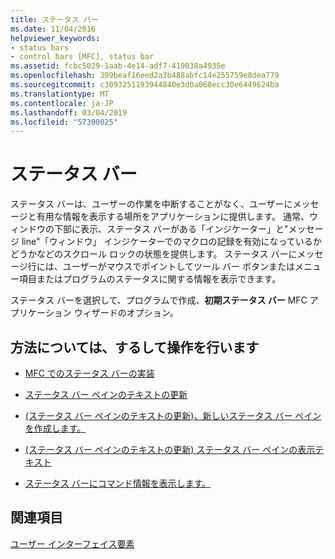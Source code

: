 ```yaml
---
title: ステータス バー
ms.date: 11/04/2016
helpviewer_keywords:
- status bars
- control bars [MFC], status bar
ms.assetid: fcbc5029-1aab-4e14-adf7-419038a4935e
ms.openlocfilehash: 399beaf16eed2a3b488abfc14e255759e8dea779
ms.sourcegitcommit: c3093251193944840e3d0a068ecc30e6449624ba
ms.translationtype: MT
ms.contentlocale: ja-JP
ms.lasthandoff: 03/04/2019
ms.locfileid: "57300025"
---
```

# <a name="status-bars"></a>ステータス バー

ステータス バーは、ユーザーの作業を中断することがなく、ユーザーにメッセージと有用な情報を表示する場所をアプリケーションに提供します。 通常、ウィンドウの下部に表示、ステータス バーがある「インジケーター」と"メッセージ line"「ウィンドウ」 インジケーターでのマクロの記録を有効になっているかどうかなどのスクロール ロックの状態を提供します。 ステータス バーにメッセージ行には、ユーザーがマウスでポイントしてツール バー ボタンまたはメニュー項目またはプログラムのステータスに関する情報を表示できます。

ステータス バーを選択して、プログラムで作成、**初期ステータス バー** MFC アプリケーション ウィザードのオプション。

## <a name="what-do-you-want-to-know-more-about"></a>方法については、するして操作を行います

- [MFC でのステータス バーの実装](../mfc/status-bar-implementation-in-mfc.md)

- [ステータス バー ペインのテキストの更新](../mfc/updating-the-text-of-a-status-bar-pane.md)

- [(ステータス バー ペインのテキストの更新)、新しいステータス バー ペインを作成します。](../mfc/updating-the-text-of-a-status-bar-pane.md)

- [(ステータス バー ペインのテキストの更新) ステータス バー ペインの表示テキスト](../mfc/updating-the-text-of-a-status-bar-pane.md)

- [ステータス バーにコマンド情報を表示します。](../mfc/how-to-display-command-information-in-the-status-bar.md)

## <a name="see-also"></a>関連項目

[ユーザー インターフェイス要素](../mfc/user-interface-elements-mfc.md)
